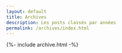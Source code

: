 ```yaml
---
layout: default
title: Archives
description: Les posts classés par années
permalink: /archives/index.html
---
```


{%- include archive.html -%}
